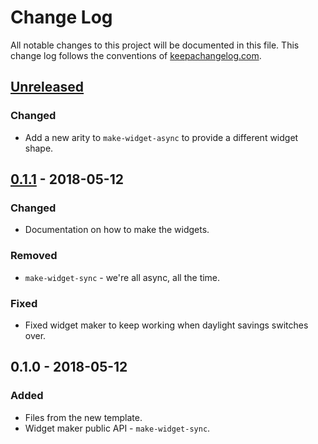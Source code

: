 # Change Log
All notable changes to this project will be documented in this file. This change log follows the conventions of [keepachangelog.com](http://keepachangelog.com/).

## [Unreleased]
### Changed
- Add a new arity to `make-widget-async` to provide a different widget shape.

## [0.1.1] - 2018-05-12
### Changed
- Documentation on how to make the widgets.

### Removed
- `make-widget-sync` - we're all async, all the time.

### Fixed
- Fixed widget maker to keep working when daylight savings switches over.

## 0.1.0 - 2018-05-12
### Added
- Files from the new template.
- Widget maker public API - `make-widget-sync`.

[Unreleased]: https://github.com/your-name/cthulhubot/compare/0.1.1...HEAD
[0.1.1]: https://github.com/your-name/cthulhubot/compare/0.1.0...0.1.1
